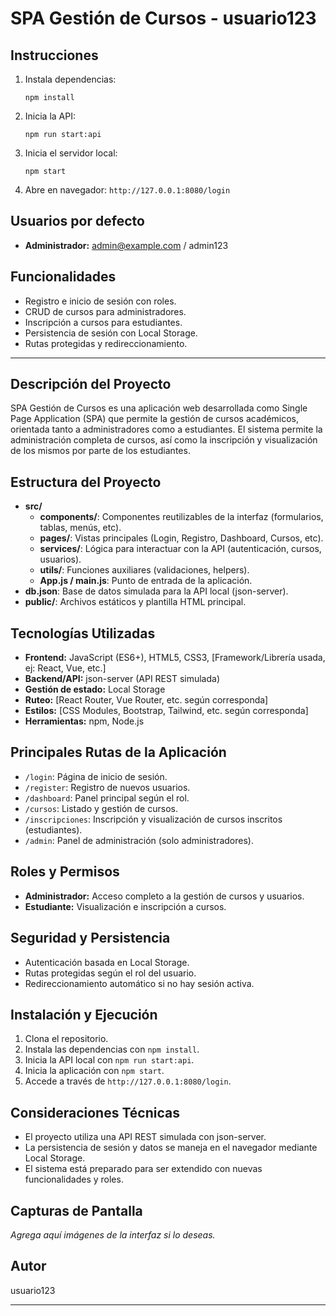 # SPA Gestión de Cursos - usuario123

## Instrucciones

1. Instala dependencias:
   ```
   npm install
   ```

2. Inicia la API:
   ```
   npm run start:api
   ```

3. Inicia el servidor local:
   ```
   npm start
   ```

4. Abre en navegador: `http://127.0.0.1:8080/login`

## Usuarios por defecto

- **Administrador:** admin@example.com / admin123

## Funcionalidades

- Registro e inicio de sesión con roles.
- CRUD de cursos para administradores.
- Inscripción a cursos para estudiantes.
- Persistencia de sesión con Local Storage.
- Rutas protegidas y redireccionamiento.

---

## Descripción del Proyecto

SPA Gestión de Cursos es una aplicación web desarrollada como Single Page Application (SPA) que permite la gestión de cursos académicos, orientada tanto a administradores como a estudiantes. El sistema permite la administración completa de cursos, así como la inscripción y visualización de los mismos por parte de los estudiantes.

## Estructura del Proyecto

- **src/**
  - **components/**: Componentes reutilizables de la interfaz (formularios, tablas, menús, etc).
  - **pages/**: Vistas principales (Login, Registro, Dashboard, Cursos, etc).
  - **services/**: Lógica para interactuar con la API (autenticación, cursos, usuarios).
  - **utils/**: Funciones auxiliares (validaciones, helpers).
  - **App.js / main.js**: Punto de entrada de la aplicación.
- **db.json**: Base de datos simulada para la API local (json-server).
- **public/**: Archivos estáticos y plantilla HTML principal.

## Tecnologías Utilizadas

- **Frontend:** JavaScript (ES6+), HTML5, CSS3, [Framework/Librería usada, ej: React, Vue, etc.]
- **Backend/API:** json-server (API REST simulada)
- **Gestión de estado:** Local Storage
- **Ruteo:** [React Router, Vue Router, etc. según corresponda]
- **Estilos:** [CSS Modules, Bootstrap, Tailwind, etc. según corresponda]
- **Herramientas:** npm, Node.js

## Principales Rutas de la Aplicación

- `/login`: Página de inicio de sesión.
- `/register`: Registro de nuevos usuarios.
- `/dashboard`: Panel principal según el rol.
- `/cursos`: Listado y gestión de cursos.
- `/inscripciones`: Inscripción y visualización de cursos inscritos (estudiantes).
- `/admin`: Panel de administración (solo administradores).

## Roles y Permisos

- **Administrador:** Acceso completo a la gestión de cursos y usuarios.
- **Estudiante:** Visualización e inscripción a cursos.

## Seguridad y Persistencia

- Autenticación basada en Local Storage.
- Rutas protegidas según el rol del usuario.
- Redireccionamiento automático si no hay sesión activa.

## Instalación y Ejecución

1. Clona el repositorio.
2. Instala las dependencias con `npm install`.
3. Inicia la API local con `npm run start:api`.
4. Inicia la aplicación con `npm start`.
5. Accede a través de `http://127.0.0.1:8080/login`.

## Consideraciones Técnicas

- El proyecto utiliza una API REST simulada con json-server.
- La persistencia de sesión y datos se maneja en el navegador mediante Local Storage.
- El sistema está preparado para ser extendido con nuevas funcionalidades y roles.

## Capturas de Pantalla

_Agrega aquí imágenes de la interfaz si lo deseas._

## Autor

usuario123

---
